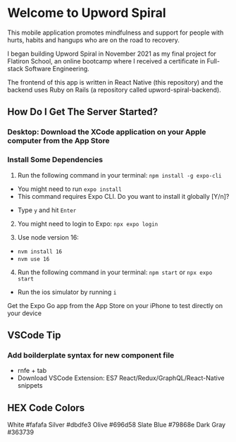 # Welcome to Upword Spiral

This mobile application promotes mindfulness and support for people with hurts, habits and hangups who are on the road to recovery.

I began building Upword Spiral in November 2021 as my final project for Flatiron School, an online bootcamp where I received a certificate in Full-stack Software Engineering.

The frontend of this app is written in React Native (this repository) and the backend uses Ruby on Rails (a repository called upword-spiral-backend).

## How Do I Get The Server Started?

### Desktop: Download the XCode application on your Apple computer from the App Store

### Install Some Dependencies

1. Run the following command in your terminal: `npm install -g expo-cli`

- You might need to run `expo install`
- This command requires Expo CLI. Do you want to install it globally [Y/n]?

* Type `y` and hit `Enter`

2. You might need to login to Expo: `npx expo login`

3. Use node version 16:

- `nvm install 16`
- `nvm use 16`

4. Run the following command in your terminal: `npm start` or `npx expo start`

- Run the ios simulator by running `i`

Get the Expo Go app from the App Store on your iPhone to test directly on your device

## VSCode Tip

### Add boilderplate syntax for new component file

- rnfe + tab
- Download VSCode Extension: ES7 React/Redux/GraphQL/React-Native snippets

## HEX Code Colors

White #fafafa
Silver #dbdfe3
Olive #696d58
Slate Blue #79868e
Dark Gray #363739
